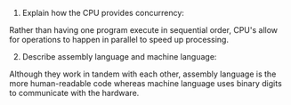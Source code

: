 <!-- Answers to the Short Answer Essay Questions go here -->

1. Explain how the CPU provides concurrency:

Rather than having one program execute in sequential order, CPU's allow for operations to happen in parallel to speed up processing.


2. Describe assembly language and machine language:

Although they work in tandem with each other, assembly language is the more human-readable code whereas machine language uses binary digits to communicate with the hardware.
